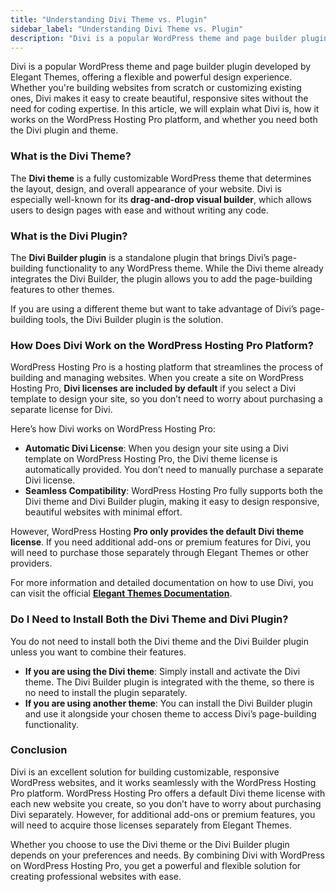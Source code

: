 ```yaml
---
title: "Understanding Divi Theme vs. Plugin"
sidebar_label: "Understanding Divi Theme vs. Plugin"
description: "Divi is a popular WordPress theme and page builder plugin developed by Elegant Themes, offering a flexible and powerful design experience. Whether you're build"
---
```


Divi is a popular WordPress theme and page builder plugin developed by Elegant Themes, offering a flexible and powerful design experience. Whether you're building websites from scratch or customizing existing ones, Divi makes it easy to create beautiful, responsive sites without the need for coding expertise. In this article, we will explain what Divi is, how it works on the WordPress Hosting Pro platform, and whether you need both the Divi plugin and theme.

### What is the Divi Theme?

The **Divi theme** is a fully customizable WordPress theme that determines the layout, design, and overall appearance of your website. Divi is especially well-known for its **drag-and-drop visual builder**, which allows users to design pages with ease and without writing any code.

### What is the Divi Plugin?

The **Divi Builder plugin** is a standalone plugin that brings Divi’s page-building functionality to any WordPress theme. While the Divi theme already integrates the Divi Builder, the plugin allows you to add the page-building features to other themes.

If you are using a different theme but want to take advantage of Divi’s page-building tools, the Divi Builder plugin is the solution. 

### How Does Divi Work on the WordPress Hosting Pro Platform?

WordPress Hosting Pro is a hosting platform that streamlines the process of building and managing websites. When you create a site on WordPress Hosting Pro, **Divi licenses are included by default** if you select a Divi template to design your site, so you don’t need to worry about purchasing a separate license for Divi.

Here’s how Divi works on WordPress Hosting Pro:

*   **Automatic Divi License**: When you design your site using a Divi template on WordPress Hosting Pro, the Divi theme license is automatically provided. You don’t need to manually purchase a separate Divi license.
*   **Seamless Compatibility**: WordPress Hosting Pro fully supports both the Divi theme and Divi Builder plugin, making it easy to design responsive, beautiful websites with minimal effort.

However, WordPress Hosting **Pro only provides the default Divi theme license**. If you need additional add-ons or premium features for Divi, you will need to purchase those separately through Elegant Themes or other providers.

For more information and detailed documentation on how to use Divi, you can visit the official **[Elegant Themes Documentation](https://www.elegantthemes.com/documentation/)**.

### Do I Need to Install Both the Divi Theme and Divi Plugin?

You do not need to install both the Divi theme and the Divi Builder plugin unless you want to combine their features.

*   **If you are using the Divi theme**: Simply install and activate the Divi theme. The Divi Builder plugin is integrated with the theme, so there is no need to install the plugin separately.
*   **If you are using another theme**: You can install the Divi Builder plugin and use it alongside your chosen theme to access Divi’s page-building functionality.

### Conclusion

Divi is an excellent solution for building customizable, responsive WordPress websites, and it works seamlessly with the WordPress Hosting Pro platform. WordPress Hosting Pro offers a default Divi theme license with each new website you create, so you don’t have to worry about purchasing Divi separately. However, for additional add-ons or premium features, you will need to acquire those licenses separately from Elegant Themes.

Whether you choose to use the Divi theme or the Divi Builder plugin depends on your preferences and needs. By combining Divi with WordPress on WordPress Hosting Pro, you get a powerful and flexible solution for creating professional websites with ease.
